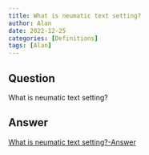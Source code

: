 ```yaml
---
title: What is neumatic text setting?
author: Alan
date: 2022-12-25
categories: [Definitions]
tags: [Alan]
---
```


## Question

What is neumatic text setting?



## Answer

[What is neumatic text setting?-Answer](/music-history/posts/What-is-neumatic-text-setting-answer/)